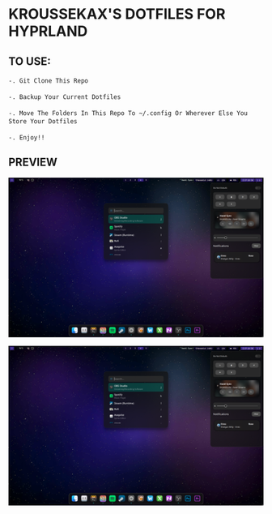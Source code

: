 # KROUSSEKAX'S DOTFILES FOR HYPRLAND

## TO USE:

    -. Git Clone This Repo

    -. Backup Your Current Dotfiles

    -. Move The Folders In This Repo To ~/.config Or Wherever Else You Store Your Dotfiles

    -. Enjoy!!

## PREVIEW

![Picture Prev](preview.png)

[![Video Prev](preview.png)](preview.mp4)
